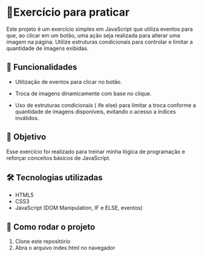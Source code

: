 # 📝Exercício para praticar

Este projeto é um exercício simples em JavaScript que utiliza eventos para que, ao clicar em um botão, uma ação seja realizada para alterar uma imagem na página.
Utilize estruturas condicionais para controlar e limitar a quantidade de imagens exibidas.

## 🚀 Funcionalidades
- Utilização de eventos para clicar no botão.

- Troca de imagens dinamicamente com base no clique.

- Uso de estruturas condicionais ( ife else) para limitar a troca conforme a quantidade de imagens disponíveis, evitando o acesso a índices inválidos.

## 🎯 Objetivo
Esse exercício foi realizado para treinar minha lógica de programação e reforçar conceitos básicos de JavaScript.

## 🛠 Tecnologias utilizadas
- HTML5
- CSS3
- JavaScript (DOM Manipulation, IF e ELSE, eventos)

## 📂 Como rodar o projeto
1. Clone este repositório
2. Abra o arquivo index.html no navegador
